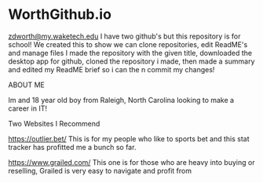 # WorthGithub.io
zdworth@my.waketech.edu
I have two github's but this repository is for school!
We created this to show we can clone repositories, edit ReadME's and manage files
I made the repository with the given title, downloaded the desktop app for github, cloned the repository i made, then made a summary and edited my ReadME brief so i can the n commit my changes!

ABOUT ME

  Im and 18 year old boy from Raleigh, North Carolina looking to make a career in IT!

Two Websites I Recommend

  https://outlier.bet/  This is for my people who like to sports bet and this stat tracker has profitted me a bunch so far.

  https://www.grailed.com/  This one is for those who are heavy into buying or reselling, Grailed is very easy to navigate and profit from

